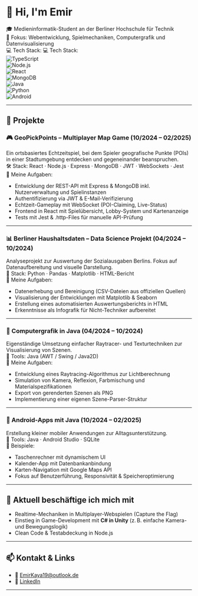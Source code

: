 # 👋 Hi, I'm Emir

🎓 Medieninformatik-Student an der Berliner Hochschule für Technik  
🧠 Fokus: Webentwicklung, Spielmechaniken, Computergrafik und Datenvisualisierung  
💻 Tech Stack: 
💻 Tech Stack:  
![TypeScript](https://img.shields.io/badge/-TypeScript-3178C6?logo=typescript&logoColor=white)  
![Node.js](https://img.shields.io/badge/-Node.js-339933?logo=node.js&logoColor=white)  
![React](https://img.shields.io/badge/-React-61DAFB?logo=react&logoColor=black)  
![MongoDB](https://img.shields.io/badge/-MongoDB-47A248?logo=mongodb&logoColor=white)  
![Java](https://img.shields.io/badge/-Java-007396?logo=openjdk&logoColor=white)  
![Python](https://img.shields.io/badge/-Python-3776AB?logo=python&logoColor=white)  
![Android](https://img.shields.io/badge/-Android-3DDC84?logo=android&logoColor=white)


---

## 🚀 Projekte

### 🎮 GeoPickPoints – Multiplayer Map Game (10/2024 – 02/2025)
Ein ortsbasiertes Echtzeitspiel, bei dem Spieler geografische Punkte (POIs) in einer Stadtumgebung entdecken und gegeneinander beanspruchen.  
🛠 Stack: React · Node.js · Express · MongoDB · JWT · WebSockets · Jest  
🔧 Meine Aufgaben:
- Entwicklung der REST-API mit Express & MongoDB inkl. Nutzerverwaltung und Spielinstanzen
- Authentifizierung via JWT & E-Mail-Verifizierung
- Echtzeit-Gameplay mit WebSocket (POI-Claiming, Live-Status)
- Frontend in React mit Spielübersicht, Lobby-System und Kartenanzeige
- Tests mit Jest & .http-Files für manuelle API-Prüfung

---

### 📊 Berliner Haushaltsdaten – Data Science Projekt (04/2024 – 10/2024)
Analyseprojekt zur Auswertung der Sozialausgaben Berlins. Fokus auf Datenaufbereitung und visuelle Darstellung.  
🧪 Stack: Python · Pandas · Matplotlib · HTML-Bericht  
🔧 Meine Aufgaben:
- Datenerhebung und Bereinigung (CSV-Dateien aus offiziellen Quellen)
- Visualisierung der Entwicklungen mit Matplotlib & Seaborn
- Erstellung eines automatisierten Auswertungsberichts in HTML
- Erkenntnisse als Infografik für Nicht-Techniker aufbereitet

---

### 🎨 Computergrafik in Java (04/2024 – 10/2024)
Eigenständige Umsetzung einfacher Raytracer- und Texturtechniken zur Visualisierung von Szenen.  
📐 Tools: Java (AWT / Swing / Java2D)  
🔧 Meine Aufgaben:
- Entwicklung eines Raytracing-Algorithmus zur Lichtberechnung
- Simulation von Kamera, Reflexion, Farbmischung und Materialspezifikationen
- Export von gerenderten Szenen als PNG
- Implementierung einer eigenen Szene-Parser-Struktur

---

### 📱 Android-Apps mit Java (10/2024 – 02/2025)
Erstellung kleiner mobiler Anwendungen zur Alltagsunterstützung.  
🧩 Tools: Java · Android Studio · SQLite  
🔧 Beispiele:
- Taschenrechner mit dynamischem UI
- Kalender-App mit Datenbankanbindung
- Karten-Navigation mit Google Maps API
- Fokus auf Benutzerführung, Responsivität & Speicheroptimierung


---

## 🧠 Aktuell beschäftige ich mich mit

- Realtime-Mechaniken in Multiplayer-Webspielen (Capture the Flag)  
- Einstieg in Game-Development mit **C# in Unity** (z. B. einfache Kamera- und Bewegungslogik)  
- Clean Code & Testabdeckung in Node.js  


---

## 📫 Kontakt & Links

- 📧 EmirKaya19@outlook.de
- 💼 [LinkedIn](https://www.linkedin.com/in/emir-kaya-5b6a82323)

---

